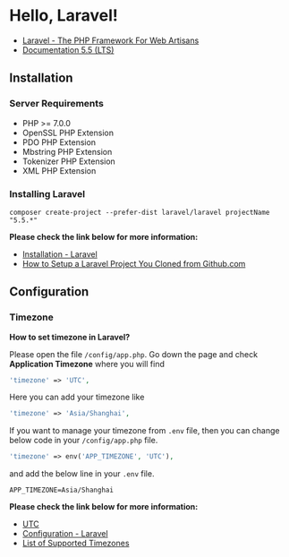 # Hello, Laravel!

* [Laravel - The PHP Framework For Web Artisans](https://laravel.com/)
* [Documentation 5.5 (LTS)](https://laravel.com/docs/5.5)

## Installation

### Server Requirements

* PHP >= 7.0.0
* OpenSSL PHP Extension
* PDO PHP Extension
* Mbstring PHP Extension
* Tokenizer PHP Extension
* XML PHP Extension

### Installing Laravel

```
composer create-project --prefer-dist laravel/laravel projectName "5.5.*"
```

**Please check the link below for more information:**

* [Installation - Laravel](https://laravel.com/docs/5.5/installation)
* [How to Setup a Laravel Project You Cloned from Github.com](https://devmarketer.io/learn/setup-laravel-project-cloned-github-com/)

## Configuration

### Timezone

**How to set timezone in Laravel?**

Please open the file `/config/app.php`. Go down the page and check **Application Timezone** where you will find

```php
'timezone' => 'UTC',
```

Here you can add your timezone like

```php
'timezone' => 'Asia/Shanghai',
```

If you want to manage your timezone from `.env` file, then you can change below code in your `/config/app.php` file.

```php
'timezone' => env('APP_TIMEZONE', 'UTC'),
```

and add the below line in your `.env` file.

```
APP_TIMEZONE=Asia/Shanghai
```

**Please check the link below for more information:**

* [UTC](https://en.wikipedia.org/wiki/Coordinated_Universal_Time)
* [Configuration - Laravel](https://laravel.com/docs/5.5/configuration)
* [List of Supported Timezones](http://php.net/manual/en/timezones.php)
